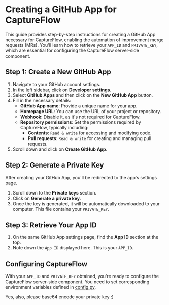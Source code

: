 # Creating a GitHub App for CaptureFlow

This guide provides step-by-step instructions for creating a GitHub App necessary for CaptureFlow, enabling the automation of improvement merge requests (MRs). You'll learn how to retrieve your `APP_ID` and `PRIVATE_KEY`, which are essential for configuring the CaptureFlow server-side component.

## Step 1: Create a New GitHub App

1. Navigate to your GitHub account settings.
2. In the left sidebar, click on **Developer settings**.
3. Select **GitHub Apps** and then click on the **New GitHub App** button.
4. Fill in the necessary details:
   - **GitHub App name**: Provide a unique name for your app.
   - **Homepage URL**: You can use the URL of your project or repository.
   - **Webhook**: Disable it, as it's not required for CaptureFlow.
   - **Repository permissions**: Set the permissions required by CaptureFlow, typically including:
     - **Contents**: `Read & write` for accessing and modifying code.
     - **Pull requests**: `Read & write` for creating and managing pull requests.
5. Scroll down and click on **Create GitHub App**.

## Step 2: Generate a Private Key

After creating your GitHub App, you'll be redirected to the app's settings page.

1. Scroll down to the **Private keys** section.
2. Click on **Generate a private key**.
3. Once the key is generated, it will be automatically downloaded to your computer. This file contains your `PRIVATE_KEY`.

## Step 3: Retrieve Your App ID

1. On the same GitHub App settings page, find the **App ID** section at the top.
2. Note down the `App ID` displayed here. This is your `APP_ID`.

## Configuring CaptureFlow

With your `APP_ID` and `PRIVATE_KEY` obtained, you're ready to configure the CaptureFlow server-side component. You need to set corresponding environment variables defined in [config.py](https://github.com/CaptureFlow/captureflow-py/blob/main/serverside/src/config.py).

Yes, also, please base64 encode your private key :)

